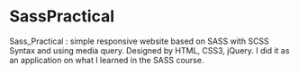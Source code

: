 # SassPractical
Sass_Practical : simple responsive website based on SASS with SCSS Syntax and using media query. Designed by HTML, CSS3, jQuery. I did it as an application on what I learned in the SASS course.

